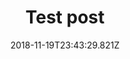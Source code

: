 ---
ref: /2018/11/15/test-post2
title: Test post
name: dalia
date: '2018-11-19T23:43:29.821Z'
comment: meh no

---
